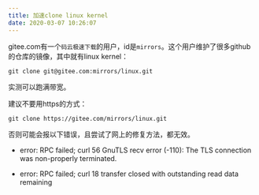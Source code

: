```yaml
---
title: 加速clone linux kernel
date: 2020-03-07 10:26:07
---
```


gitee.com有一个```码云极速下载```的用户，id是```mirrors```。这个用户维护了很多github的仓库的镜像，其中就有linux kernel：
```shell
git clone git@gitee.com:mirrors/linux.git
```
实测可以跑满带宽。

建议不要用https的方式：
```shell
git clone https://gitee.com/mirrors/linux.git
```
否则可能会报以下错误，且尝试了网上的修复方法，都无效。

- error: RPC failed; curl 56 GnuTLS recv error (-110): The TLS connection was non-properly terminated.

- error: RPC failed; curl 18 transfer closed with outstanding read data remaining
